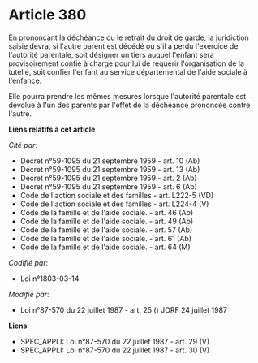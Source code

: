 # Article 380

En prononçant la déchéance ou le retrait du droit de garde, la juridiction saisie devra, si l'autre parent est décédé ou s'il
a perdu l'exercice de l'autorité parentale, soit désigner un tiers auquel l'enfant sera provisoirement confié à charge pour
lui de requérir l'organisation de la tutelle, soit confier l'enfant au service départemental de l'aide sociale à l'enfance.

Elle pourra prendre les mêmes mesures lorsque l'autorité parentale est dévolue à l'un des parents par l'effet de la déchéance
prononcée contre l'autre.

**Liens relatifs à cet article**

_Cité par_:

  - Décret n°59-1095 du 21 septembre 1959 - art. 10 (Ab)
  - Décret n°59-1095 du 21 septembre 1959 - art. 13 (Ab)
  - Décret n°59-1095 du 21 septembre 1959 - art. 2 (Ab)
  - Décret n°59-1095 du 21 septembre 1959 - art. 6 (Ab)
  - Code de l'action sociale et des familles - art. L222-5 (VD)
  - Code de l'action sociale et des familles - art. L224-4 (V)
  - Code de la famille et de l'aide sociale. - art. 46 (Ab)
  - Code de la famille et de l'aide sociale. - art. 49 (Ab)
  - Code de la famille et de l'aide sociale. - art. 57 (Ab)
  - Code de la famille et de l'aide sociale. - art. 61 (Ab)
  - Code de la famille et de l'aide sociale. - art. 64 (M)

_Codifié par_:

  - Loi n°1803-03-14

_Modifié par_:

  - Loi n°87-570 du 22 juillet 1987 - art. 25 () JORF 24 juillet 1987

**Liens**:

  - SPEC_APPLI: Loi n°87-570 du 22 juillet 1987 - art. 29 (V)
  - SPEC_APPLI: Loi n°87-570 du 22 juillet 1987 - art. 30 (V)
